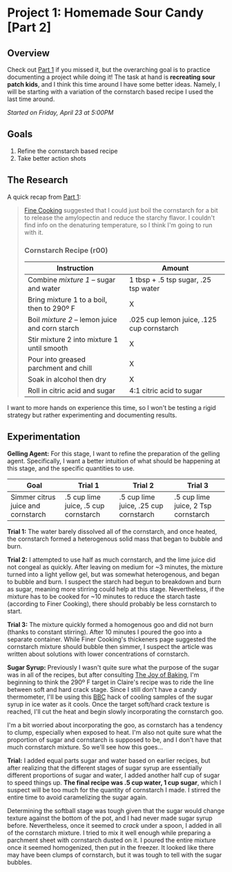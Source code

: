 # Project 1: Homemade Sour Candy [Part 2]

## Overview
Check out [Part 1](https://github.com/briantanabe/project-log/blob/master/projects/sour%20candy/Sour%20Candy%20Part%201.md) if you missed it, but the overarching goal is to practice documenting a project while doing it! The task at hand is **recreating sour patch kids**, and I think this time around I have some better ideas. Namely, I will be starting with a variation of the cornstarch based recipe I used the last time around.

*Started on Friday, April 23 at 5:00PM*

## Goals
1. Refine the cornstarch based recipe
2. Take better action shots

## The Research
A quick recap from [Part 1](https://github.com/briantanabe/project-log/blob/master/projects/sour%20candy/Sour%20Candy%20Part%201.md):
>[Fine Cooking](https://www.finecooking.com/article/thickeners) suggested that I could just boil the cornstarch for a bit to release the amylopectin and reduce the starchy flavor. I couldn't find info on the denaturing temperature, so I think I'm going to run with it.
>### Cornstarch Recipe (r00)
>| Instruction | Amount 
>|-|-|
>|Combine *mixture 1* – sugar and water | 1 tbsp + .5 tsp sugar, .25 tsp water
>|Bring mixture 1 to a boil, then to 290º F| X
>|Boil *mixture 2* – lemon juice and corn starch | .025 cup lemon juice, .125 cup cornstarch 
>|Stir mixture 2 into mixture 1 until smooth | X 
>|Pour into greased parchment and chill | X
>|Soak in alcohol then dry|X|
>|Roll in citric acid and sugar | 4:1 citric acid to sugar

I want to more hands on experience this time, so I won't be testing a rigid strategy but rather experimenting and documenting results. 


## Experimentation

**Gelling Agent:** For this stage, I want to refine the preparation of the gelling agent. Specifically, I want a better intuition of what should be happening at this stage, and the specific quantities to use.

| Goal | Trial 1 | Trial 2 | Trial 3 |
|-|-|-|-|
|Simmer citrus juice and cornstarch | .5 cup lime juice, .5 cup cornstarch | .5 cup lime juice, .25 cup cornstarch | .5 cup lime juice, 2 Tsp cornstarch 

**Trial 1:** The water barely dissolved all of the cornstarch, and once heated, the cornstarch formed a heterogenous solid mass that began to bubble and burn.

**Trial 2:** I attempted to use half as much cornstarch, and the lime juice did not congeal as quickly. After leaving on medium for ~3 minutes, the mixture turned into a light yellow gel, but was somewhat heterogenous, and began to bubble and burn. I suspect the starch had begun to breakdown and burn as sugar, meaning more stirring could help at this stage. Nevertheless, if the mixture has to be cooked for ~10 minutes to reduce the starch taste (according to Finer Cooking), there should probably be less cornstarch to start.

**Trial 3:** The mixture quickly formed a homogenous goo and did not burn (thanks to constant stirring). After 10 minutes I poured the goo into a separate container. While Finer Cooking's thickeners page suggested the cornstarch mixture should bubble then simmer, I suspect the article was written about solutions with lower concentrations of cornstarch.

**Sugar Syrup:** Previously I wasn't quite sure what the purpose of the sugar was in all of the recipes, but after consulting [The Joy of Baking](https://www.joyofbaking.com/StagesOfCookedSugar.html), I'm beginning to think the 290º F target in Claire's recipe was to ride the line between soft and hard crack stage. Since I still don't have a candy thermometer, I'll be using this [BBC](https://www.bbc.co.uk/food/techniques/how_to_test_for_stages_of_sugar_syrup#:~:text=To%20check%20your%20sugar%20syrup,up%20the%20ball%20of%20syrup.) hack of cooling samples of the sugar syrup in ice water as it cools. Once the target soft/hard crack texture is reached, I'll cut the heat and begin slowly incorporating the cornstarch goo.

I'm a bit worried about incorporating the goo, as cornstarch has a tendency to clump, especially when exposed to heat. I'm also not quite sure what the proportion of sugar and cornstarch is supposed to be, and I don't have that much cornstarch mixture. So we'll see how this goes...

**Trial:** I added equal parts sugar and water based on earlier recipes, but after realizing that the different stages of sugar syrup are essentially different proportions of sugar and water, I added another half cup of sugar to speed things up. **The final recipe was  .5 cup water, 1 cup sugar**, which I suspect will be too much for the quantity of cornstarch I made. I stirred the entire time to avoid caramelizing the sugar again.

Determining the softball stage was tough given that the sugar would change texture against the bottom of the pot, and I had never made sugar syrup before. Nevertheless, once it seemed to *crack* under a spoon, I added in all of the cornstarch mixture. I tried to mix it well enough while preparing a parchment sheet with cornstarch dusted on it. I poured the entire mixture once it seemed homogenized, then put in the freezer. It looked like there may have been clumps of cornstarch, but it was tough to tell with the sugar bubbles.

<!--stackedit_data:
eyJoaXN0b3J5IjpbLTEzMDkxODM3NTMsMTE3Mzg0Njc5NSwxMT
MwODkyNzM1LDU2MTk4Mjg1NCwxMzg4NDcyNCw1NDA0NDEzMjAs
LTQzNzE0NTg4NSwtNDczNjI3NzIsMTY0NjAwNjcyNSwtMTc0OD
IyNTI3NCwxNzk1NjE5OTA3XX0=
-->